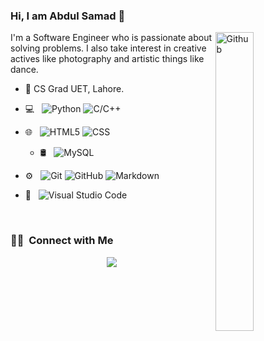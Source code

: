 ### Hi, I am Abdul Samad 👋

<img width="35%" align="right" alt="Github" src="https://media.giphy.com/media/7Jgt9Boex0vIjmfcX6/giphy.gif" />

I'm a Software Engineer who is passionate about solving problems. I also take interest in creative actives like photography and artistic things like dance.

- 🔭 CS Grad UET, Lahore.


- 💻 &nbsp;
  ![Python](https://img.shields.io/badge/-Python-333333?style=flat&logo=python)
  ![C/C++](https://img.shields.io/badge/-C++-333333?style=flat&logo=C%2B%2B&logoColor=00599C)
 
- 🌐 &nbsp;
  ![HTML5](https://img.shields.io/badge/-HTML5-333333?style=flat&logo=HTML5)
  ![CSS](https://img.shields.io/badge/-CSS-333333?style=flat&logo=CSS3&logoColor=1572B6)
  - 🛢 &nbsp;
  ![MySQL](https://img.shields.io/badge/-MySQL-333333?style=flat&logo=mysql)
 
- ⚙️ &nbsp;
  ![Git](https://img.shields.io/badge/-Git-333333?style=flat&logo=git)
  ![GitHub](https://img.shields.io/badge/-GitHub-333333?style=flat&logo=github)
  ![Markdown](https://img.shields.io/badge/-Markdown-333333?style=flat&logo=markdown)
- 🔧 &nbsp;
  ![Visual Studio Code](https://img.shields.io/badge/-Visual%20Studio%20Code-333333?style=flat&logo=visual-studio-code&logoColor=007ACC)
 <br>
<h3> 🤝🏻 &nbsp;Connect with Me </h3>

<p align="center">
<a href="https://www.linkedin.com/in/abdul0samad1/">
<img src="https://img.shields.io/badge/LinkedIn-blue?style=flat&logo=linkedin&labelColor=blue">
</a>
</p>
